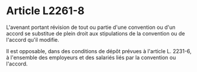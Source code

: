 # Article L2261-8

L'avenant portant révision de tout ou partie d'une convention ou d'un accord se substitue de plein droit aux stipulations de la convention ou de l'accord qu'il modifie.

Il est opposable, dans des conditions de dépôt prévues à l'article L. 2231-6, à l'ensemble des employeurs et des salariés liés par la convention ou l'accord.
